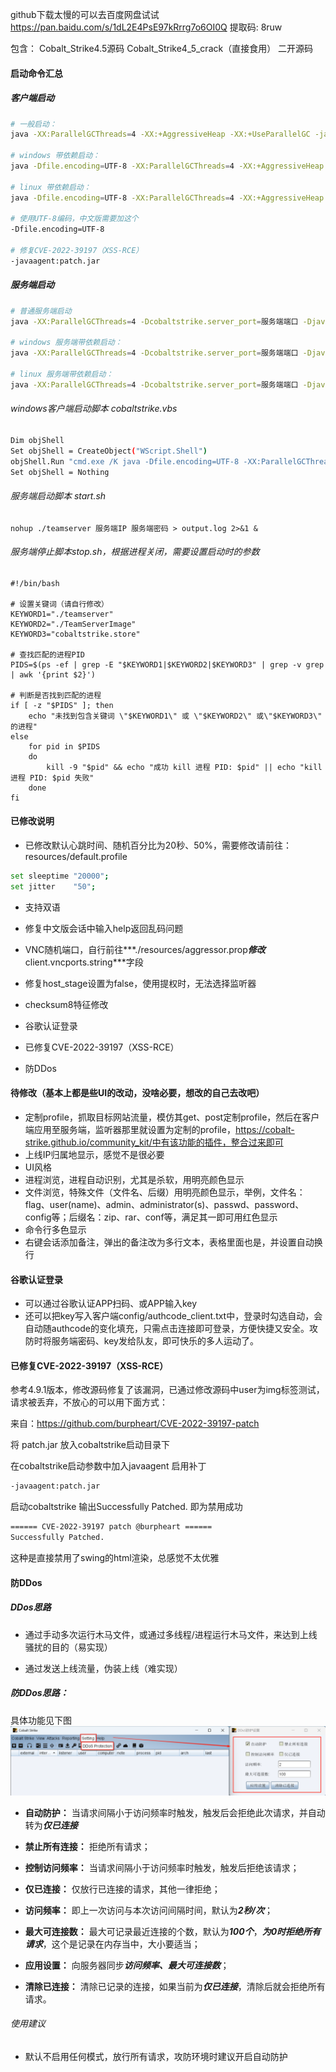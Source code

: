 github下载太慢的可以去百度网盘试试
https://pan.baidu.com/s/1dL2E4PsE97kRrrg7o6OI0Q 提取码: 8ruw

包含：
Cobalt_Strike4.5源码
Cobalt_Strike4_5_crack（直接食用）
二开源码



#### 启动命令汇总

##### 客户端启动

```bash
# 一般启动：
java -XX:ParallelGCThreads=4 -XX:+AggressiveHeap -XX:+UseParallelGC -jar Cobalt_Strike4.5_crack.jar

# windows 带依赖启动：
java -Dfile.encoding=UTF-8 -XX:ParallelGCThreads=4 -XX:+AggressiveHeap -XX:+UseParallelGC -cp ".;Cobalt_Strike4.5_crack.jar;lib/*" aggressor.Aggressor

# linux 带依赖启动：
java -Dfile.encoding=UTF-8 -XX:ParallelGCThreads=4 -XX:+AggressiveHeap -XX:+UseParallelGC -cp ".:Cobalt_Strike4.5_crack.jar:lib/*" aggressor.Aggressor

# 使用UTF-8编码，中文版需要加这个
-Dfile.encoding=UTF-8

# 修复CVE-2022-39197（XSS-RCE）
-javaagent:patch.jar
```

##### 服务端启动

```bash
# 普通服务端启动
java -XX:ParallelGCThreads=4 -Dcobaltstrike.server_port=服务端端口 -Djavax.net.ssl.keyStore=./cobaltstrike.store -Djavax.net.ssl.keyStorePassword=SSL密码 -server -XX:+AggressiveHeap -XX:+UseParallelGC -classpath ./Cobalt_Strike4.5_crack.jar server.TeamServer 服务端IP 服务端密码

# windows 服务端带依赖启动：
java -XX:ParallelGCThreads=4 -Dcobaltstrike.server_port=服务端端口 -Djavax.net.ssl.keyStore=./cobaltstrike.store -Djavax.net.ssl.keyStorePassword=SSL密码 -server -XX:+AggressiveHeap -XX:+UseParallelGC -cp ".;Cobalt_Strike4.5_crack.jar;lib/*" server.TeamServer 服务端IP 服务端密码

# linux 服务端带依赖启动：
java -XX:ParallelGCThreads=4 -Dcobaltstrike.server_port=服务端端口 -Djavax.net.ssl.keyStore=./cobaltstrike.store -Djavax.net.ssl.keyStorePassword=SSL密码 -server -XX:+AggressiveHeap -XX:+UseParallelGC -cp ".:Cobalt_Strike4.5_crack.jar:lib/*" server.TeamServer 服务端IP 服务端密码
```

###### windows客户端启动脚本 cobaltstrike.vbs

```bash
Dim objShell
Set objShell = CreateObject("WScript.Shell")
objShell.Run "cmd.exe /K java -Dfile.encoding=UTF-8 -XX:ParallelGCThreads=4 -XX:+AggressiveHeap -XX:+UseParallelGC -cp '.;Cobalt_Strike4.5_crack.jar;lib/*' aggressor.Aggressor", 0, False
Set objShell = Nothing
```

###### 服务端启动脚本 start.sh

```shell
nohup ./teamserver 服务端IP 服务端密码 > output.log 2>&1 &
```

###### 服务端停止脚本stop.sh，根据进程关闭，需要设置启动时的参数

```shell
#!/bin/bash

# 设置关键词（请自行修改）
KEYWORD1="./teamserver"
KEYWORD2="./TeamServerImage"
KEYWORD3="cobaltstrike.store"

# 查找匹配的进程PID
PIDS=$(ps -ef | grep -E "$KEYWORD1|$KEYWORD2|$KEYWORD3" | grep -v grep | awk '{print $2}')

# 判断是否找到匹配的进程
if [ -z "$PIDS" ]; then
    echo "未找到包含关键词 \"$KEYWORD1\" 或 \"$KEYWORD2\" 或\"$KEYWORD3\" 的进程"
else
    for pid in $PIDS
    do
        kill -9 "$pid" && echo "成功 kill 进程 PID: $pid" || echo "kill 进程 PID: $pid 失败"
    done
fi
```



#### 已修改说明

- 已修改默认心跳时间、随机百分比为20秒、50%，需要修改请前往：resources/default.profile


```bash
set sleeptime "20000";
set jitter    "50";
```

- 支持双语


- 修复中文版会话中输入help返回乱码问题


- VNC随机端口，自行前往***./resources/aggressor.prop***修改***client.vncports.string***字段
- 修复host_stage设置为false，使用提权时，无法选择监听器

- checksum8特征修改
- 谷歌认证登录
- 已修复CVE-2022-39197（XSS-RCE）
- 防DDos



#### 待修改（基本上都是些UI的改动，没啥必要，想改的自己去改吧）

- 定制profile，抓取目标网站流量，模仿其get、post定制profile，然后在客户端应用至服务端，监听器那里就设置为定制的profile，https://cobalt-strike.github.io/community_kit/中有该功能的插件，整合过来即可
- 上线IP归属地显示，感觉不是很必要
- UI风格
- 进程浏览，进程自动识别，尤其是杀软，用明亮颜色显示
- 文件浏览，特殊文件（文件名、后缀）用明亮颜色显示，举例，文件名：flag、user(name)、admin、administrator(s)、passwd、password、config等；后缀名：zip、rar、conf等，满足其一即可用红色显示
- 命令行多色显示
- 右键会话添加备注，弹出的备注改为多行文本，表格里面也是，并设置自动换行



#### 谷歌认证登录

- 可以通过谷歌认证APP扫码、或APP输入key
- 还可以把key写入客户端config/authcode_client.txt中，登录时勾选自动，会自动随authcode的变化填充，只需点击连接即可登录，方便快捷又安全。攻防时将服务端密码、key发给队友，即可快乐的多人运动了。



#### 已修复CVE-2022-39197（XSS-RCE）

参考4.9.1版本，修改源码修复了该漏洞，已通过修改源码中user为img标签测试，请求被丢弃，不放心的可以用下面方式：

来自：https://github.com/burpheart/CVE-2022-39197-patch

将 patch.jar 放入cobaltstrike启动目录下

在cobaltstrike启动参数中加入javaagent 启用补丁

```bash
-javaagent:patch.jar
```

启动cobaltstrike 输出Successfully Patched. 即为禁用成功

```bash
====== CVE-2022-39197 patch @burpheart ======
Successfully Patched.
```

这种是直接禁用了swing的html渲染，总感觉不太优雅



#### 防DDos

##### DDos思路

- 通过手动多次运行木马文件，或通过多线程/进程运行木马文件，来达到上线骚扰的目的（易实现）


- 通过发送上线流量，伪装上线（难实现）

##### 防DDos思路：

具体功能见下图
![image-20250728172029296](./imgs/image-20250728172029296.png)

- **自动防护：** 当请求间隔小于访问频率时触发，触发后会拒绝此次请求，并自动转为***仅已连接***

- **禁止所有连接：** 拒绝所有请求；
- **控制访问频率：** 当请求间隔小于访问频率时触发，触发后拒绝该请求；
- **仅已连接：** 仅放行已连接的请求，其他一律拒绝；
- **访问频率：** 即上一次访问与本次访问间隔时间，默认为***2秒/次***；
- **最大可连接数：** 最大可记录最近连接的个数，默认为***100个***，***为0时拒绝所有请求***，这个是记录在内存当中，大小要适当；
- **应用设置：** 向服务器同步***访问频率、最大可连接数***；
- **清除已连接：** 清除已记录的连接，如果当前为***仅已连接***，清除后就会拒绝所有请求。

###### 使用建议

- 默认不启用任何模式，放行所有请求，攻防环境时建议开启自动防护

